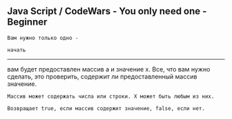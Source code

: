 ## Java Script / CodeWars - You only need one - Beginner ##

    Вам нужно только одно - 
`начать`
<HR>
    вам будет предоставлен массив a и значение x. Все, что вам нужно сделать, это проверить, содержит ли предоставленный массив значение.

    Массив может содержать числа или строки. X может быть любым из них.

`Возвращает true, если массив содержит значение, false, если нет.`
